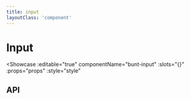 ```yaml
---
title: input
layoutClass: 'component'
---
```


<script setup>
const slots = {
	hint: {description: 'If you want to render rich text in the hint, use this, otherwise, use the `hint` prop'}
}
const props = {
	type: {type: 'string', default: 'text', description: 'native input element type attribute'},
	label: {type: 'string', value: 'label'},
	placeholder: {type: 'string'},
	hint: {type: 'string'},
	icon: {type: 'string', description: 'MDI iconset name.'},
	disabled: {type: 'boolean', default: false},
	modelValue: {type: 'string', description: 'powers v-model'},
	validation: {type: 'object'}
}
const events = {
	'update:modelValue': {}
}
const style = {
	'--input-shape': {type: 'enum', values: ['pill', 'rounded', 'squared'], default: 'pill'},
	'--input-size': {type: 'enum', values: ['normal', 'large', 'compact'], default: 'normal'},
}
</script>

# Input

<Showcase
	:editable="true"
	componentName="bunt-input"
	:slots="{}"
	:props="props"
	:style="style"
></Showcase>

## API

<ApiDocs :slots="slots" :props="props" :events="events" :style="style"/>
